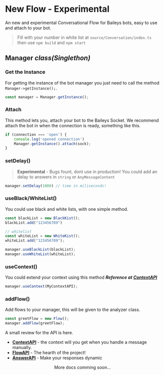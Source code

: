 # New Flow - Experimental
An new and experimental Conversational Flow for Baileys bots, easy to use and
attach to your bot.

> Fill with your number in white list at `source/Conversation/index.ts` then use
`npm build` and `npm start`

## Manager *class(Singlethon)*

### Get the Instance
For getting the instance of the bot manager you just need to call the method `Manager->getInstance();`. 
```ts
const manager = Manager.getInstance();
```
### Attach
This method lets you, attach your bot to the Baileys Socket.
We recommend attach the bot in when the connection is ready, something like this.
```ts
if (connection === 'open') {
    console.log('opened connection')
    Manager.getInstance().attach(sock);
}
```
### setDelay()
> **Experimental** - Bugs fount, dont use in production!
You could add an delay to answers in `string` or `AnyMessageContent`
```ts
manager.setDelay(1000) // time in miliseconds!
```

### useBlack/WhiteList()
You could use black and white lists, with one simple method.
```ts
const blackList = new BlackKist();
blackList.add("123456789")

// whitelist
const whiteList = new WhiteKist();
whiteList.add("123456789");

manager.useBlackList(blackList);
manager.useWhiteList(whiteList);
```

### useContext()
You could extend your context using this method
***Reference at [ContextAPI](./docs/ContextAPI.md#context-extensions)***
```ts
manager.useContext(MyContextAPI);
```
### addFlow()
Add flows to your manager, this will be given to the analyzer class.
```ts 
const greetFlow = new Flow();
manager.addFlow(greetFlow);
```

A small review for the API is here.
+ [**ContextAPI**](docs/ContextAPI.md) - the context will you get when you handle a message manually.
+ [**FlowAPI**](docs/FlowAPI.md) - The hearth of the project!
+ [**AnswerAPI**](docs/AnswerAPI.md) - Make your responses dynamic

<center> More docs comming soon... <center>